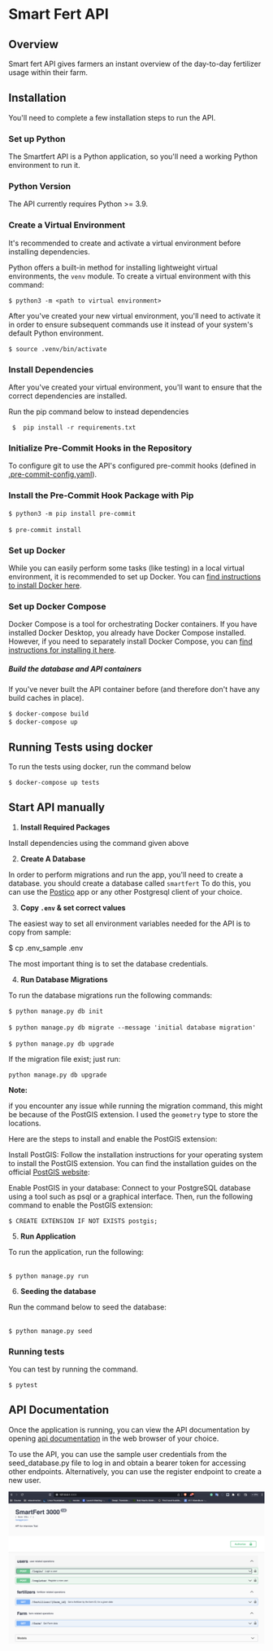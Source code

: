 # Smart Fert API

## Overview

Smart fert API gives farmers an instant overview of the day-to-day fertilizer usage within their farm.

## Installation

You'll need to complete a few installation steps to run the API.

### Set up Python

The Smartfert API is a Python application, so you'll need a working Python environment to run it.

### Python Version

The API currently requires Python >= 3.9.

### Create a Virtual Environment
It's recommended to create and activate a virtual environment before installing dependencies. 

Python offers a built-in method for installing lightweight virtual environments, the `venv` module. To create a virtual environment with this command:

```shell
$ python3 -m <path to virtual environment>
```

After you've created your new virtual environment, you'll need to activate it in order to ensure subsequent commands use it instead of your system's default Python environment.

```shell
$ source .venv/bin/activate
```
### Install Dependencies
After you've created your virtual environment, you'll want to ensure that the correct dependencies are installed.

Run the pip command below to instead dependencies

```shell
 $  pip install -r requirements.txt
```
### Initialize Pre-Commit Hooks in the Repository

To configure git to use the API's configured pre-commit hooks (defined in [.pre-commit-config.yaml](.pre-commit-config.yaml)).

### Install the Pre-Commit Hook Package with Pip

```shell
$ python3 -m pip install pre-commit

$ pre-commit install
```

### Set up Docker

While you can easily perform some tasks (like testing) in a local virtual environment, it is recommended to set up Docker. You can [find instructions to install Docker here](https://docs.docker.com/engine/install/).

### Set up Docker Compose

Docker Compose is a tool for orchestrating Docker containers. If you have installed Docker Desktop, you already have Docker Compose installed. However, if you need to separately install Docker Compose, you can [find instructions for installing it here](https://docs.docker.com/compose/install/).

##### Build the database and API containers

If you've never built the API container before (and therefore don't have any build caches in place).

```shell
$ docker-compose build
$ docker-compose up
```

## Running Tests using docker

To run the tests using docker, run the command below

```shell
$ docker-compose up tests
```

## Start API manually


1. **Install Required Packages**

Install dependencies using the command given above

2. **Create A Database**

In order to perform migrations and run the app, you'll need to create a database. 
you should create a database called `smartfert`
To do this, you can use the [Postico](https://eggerapps.at/postico/) app or any other Postgresql client of your choice.

3. **Copy `.env` & set correct values**

The easiest way to set all environment variables needed for the API is to copy from sample:

$ cp .env_sample .env

The most important thing is to set the database credentials.


4. **Run Database Migrations**

To run the database migrations run the following commands:
```shell
$ python manage.py db init

$ python manage.py db migrate --message 'initial database migration'

$ python manage.py db upgrade
```

If the migration file exist; just run:
```shell
python manage.py db upgrade
```
**Note:**

if you encounter any issue while running the migration command, this might be because of the PostGIS extension. I used the `geometry` type to store the locations.

Here are the steps to install and enable the PostGIS extension:

Install PostGIS: Follow the installation instructions for your operating system to install the PostGIS extension. You can find the installation guides on the official [PostGIS website](https://postgis.net/install/):

Enable PostGIS in your database: Connect to your PostgreSQL database using a tool such as psql or a graphical interface. Then, run the following command to enable the PostGIS extension:

```shell
$ CREATE EXTENSION IF NOT EXISTS postgis;

```


5. **Run Application**

To run the application, run the following:

```shell

$ python manage.py run
```

6. **Seeding the database**

Run the command below to seed the database:
```shell

$ python manage.py seed
```

### Running tests

You can test by running the command.

```shell
$ pytest
```

## API Documentation

Once the application is running, you can view the API documentation by opening [api documentation](http://127.0.0.1:3000/) in the web browser of your choice.

To use the API, you can use the sample user credentials from the seed_database.py file to log in and obtain a bearer token for accessing other endpoints. Alternatively, you can use the register endpoint to create a new user.

![api endpoints](smartfert.png)

